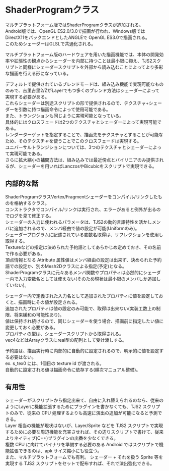 # ShaderProgramクラス

マルチプラットフォーム版ではShaderProgramクラスが追加される。  
Android版では、OpenGL ES2.0/3.0で描画が行われ、Windows版ではDirectX11をバックエンドとしたANGLEで OpenGL ES3.0で描画される。  
このためシェーダーはGLSLで共通化される。  

マルチプラットフォーム版のハードウェアを用いた描画機能では、本体の開発効率や拡張性の観点からシェーダーを内部に持つことは最小限に抑え、TJS2スクリプトと同様にシェーダースクリプトを外部から読み込むことによってより多彩な描画を行える形になっている。  

デフォルトで提供されているブレンドモードは、組み込み機能で実現可能なもののみで、吉里吉里2/ZがLayerでもつ多くのブレンド方法はシェーダーによって実現する必要がある。  
これらシェーダーは別途スクリプトの形で提供されるので、テクスチャ+シェーダーを引数に持つ描画命令によって使用可能である。  
また、トランジションも同じように実現可能となっている。  
具体的にはクロスフェードは2つのテクスチャとシェーダーによって実現可能である。  
レンダーターゲットを指定することで、描画先をテクスチャとすることが可能なため、そのテクスチャを使うことでこのクロスフェードは実現する。  
ユニバーサルトランジションについては、3つのテクスチャとシェーダーによって実現可能である。  
さらに拡大縮小の補間方法は、組み込みでは最近傍点とバイリニアのみ提供されるが、シェーダーを用いればLanczosやBicubicをスクリプトで実現できる。

## 内部的な話
ShaderProgramクラスVertex/Fragmentシェーダーをコンパイル/リンクしたものを格納するクラス。  
コンストラクタでコンパイル/リンクは実行され、エラーがあると例外が出るのでログを見て修正する。  
シェーダーの入力に使われるパラメータは、TJS2の動的言語特性を活かしメンバに追加されるので、メンバ経由で値の設定が可能(Uniformのみ)。  
シェーダープログラムに記述されている変数名取得は、リフレクションを使用し取得する。  
Textureなどの指定は決められた予約語としてあらかじめ定めておき、その名前で作る必要がある。  
頂点情報となる Attribute 属性値はメンバ経由の設定は出来ず、決められた予約語での設定か、別のMesh2Dクラスによる指定(予定)となる。  
ShaderProgramクラスに元々あるメンバ関数やプロパティは必然的にシェーダー内で入力変数名としては使えない(そのため現状は最小限のメンバしか追加していない)。  

シェーダー内で定義された入力名として追加されたプロパティに値を設定しておくと、描画時にその値が設定される。  
追加されたプロパティは値の設定のみ可能で、取得は出来ない(実装工数上の制限、将来緩和の可能性あり)。  
値は保持され続けるので、同じシェーダーを使う場合、描画前に指定したい値に変更しておく必要がある。  
プロパティの型は、シェーダースクリプトから取得される。  
vec4などはArrayクラスにreal型の配列として受け渡しする。  

予約語は、描画実行時に内部的に自動的に設定されるので、明示的に値を設定する必要はない。  
ex. s_tex0 には、1個目の texture id が渡される。  
自動的に設定される値は描画命令に依存する(順次マニュアル整備)。

## 有用性
シェーダーがスクリプトから指定出来て、自由に入れ替えられるのなら、従来のようにLayerに機能拡張するためにプラグインを書かなくても、TJS2 スクリプトのみで、従来の CPU 処理するよりも高速に演出の追加が可能になると予測できる。  
Layer 相当の機能が現状はないが、Layer/Sprite などを TJS2 スクリプトで実現するために必要な周辺機能を充実させれば、その辺りスクリプトで書けて、従来よりネイティブ(C++)プラグインの出番を少なくできる。  
複数 CPU に向けてバイナリを準備する必要のある Android ではスクリプトで機能拡張できるのは、apk サイズ縮小にも役立つ。  
また、マルチプラットフォームでも有利。
シェーダー + それを扱う Sprite 等を実現する TJS2 スクリプトをセットで配布すれば、それで演出強化できる。
